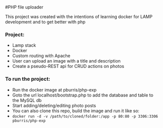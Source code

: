 #PHP file uploader

This project was created with the intentions of learning docker for LAMP development
and to get better with php


### Project:
 - Lamp stack
 - Docker
 - Custom routing with Apache
 - User can upload an image with a title and description
 - Create a pseudo-REST api for CRUD actions on photos

### To run the project:
 - Run the docker image at pburris/php-exp
 - Goto the url localhost/bootstrap.php to add the database and table to the MySQL db
 - Start adding/deleting/editing photo posts
 - You can also clone this repo, build the image and run it like so: 
 - `docker run -d -v /path/to/cloned/folder:/app -p 80:80 -p 3306:3306  pburris/php-exp`

